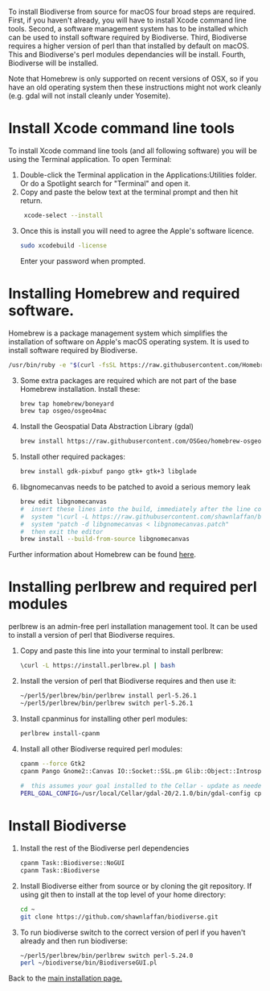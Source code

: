 To install Biodiverse from source for macOS four broad steps are required. First, if you haven't already, you will have to install Xcode command line tools. Second, a software management system has to be installed which can be used to install software required by Biodiverse. Third, Biodiverse requires a higher version of perl than that installed by default on macOS. This and Biodiverse's perl modules dependancies will be install. Fourth, Biodiverse will be installed.

Note that Homebrew is only supported on recent versions of OSX, so if you have an old operating system then these instructions might not work cleanly (e.g. gdal will not install cleanly under Yosemite).  

# Install Xcode command line tools
To install Xcode command line tools (and all following software) you will be using the Terminal application. To open Terminal:
1. Double-click the Terminal application in the Applications:Utilities folder. Or do a Spotlight search for "Terminal" and open it.
2. Copy and paste the below text at the terminal prompt and then hit return.
   ```sh
    xcode-select --install
   ```
3. Once this is install you will need to agree the Apple's software licence.
   ```sh
   sudo xcodebuild -license
   ```
   Enter your password when prompted.

# Installing Homebrew and required software.
Homebrew is a package management system which simplifies the installation of software on Apple's macOS operating system. It is used to install software required by Biodiverse.
   ```sh
   /usr/bin/ruby -e "$(curl -fsSL https://raw.githubusercontent.com/Homebrew/install/master/install)"
   ```
3. Some extra packages are required which are not part of the base Homebrew installation. Install these:

   ```sh
   brew tap homebrew/boneyard 
   brew tap osgeo/osgeo4mac
   ```
4. Install the Geospatial Data Abstraction Library (gdal)
   ```sh
   brew install https://raw.githubusercontent.com/OSGeo/homebrew-osgeo4mac/master/boneyard/gdal-20.rb
   ```
5. Install other required packages:
   ```sh
   brew install gdk-pixbuf pango gtk+ gtk+3 libglade
   ```

6. libgnomecanvas needs to be patched to avoid a serious memory leak
   ```sh
   brew edit libgnomecanvas
   #  insert these lines into the build, immediately after the line containing "def install":
   #  system "\curl -L https://raw.githubusercontent.com/shawnlaffan/biodiverse/master/etc/libgnomecanvas.patch > libgnomecanvas.patch"
   #  system "patch -d libgnomecanvas < libgnomecanvas.patch"
   #  then exit the editor
   brew install --build-from-source libgnomecanvas
   ```

Further information about Homebrew can be found [here](https://brew.sh).

# Installing perlbrew and required perl modules
perlbrew is an admin-free perl installation management tool. It can be used to install a version of perl that Biodiverse requires. 
1. Copy and paste this line into your terminal to install perlbrew:
   ```sh
   \curl -L https://install.perlbrew.pl | bash
   ```
2. Install the version of perl that Biodiverse requires and then use it:
   ```sh
   ~/perl5/perlbrew/bin/perlbrew install perl-5.26.1
   ~/perl5/perlbrew/bin/perlbrew switch perl-5.26.1
   ```
3. Install cpanminus for installing other perl modules:
   ```sh
   perlbrew install-cpanm
   ```
4. Install all other Biodiverse required perl modules:
   ```sh
   cpanm --force Gtk2
   cpanm Pango Gnome2::Canvas IO::Socket::SSL.pm Glib::Object::Introspection Scalar::Util::Numeric
    
   #  this assumes your goal installed to the Cellar - update as needed
   PERL_GDAL_CONFIG=/usr/local/Cellar/gdal-20/2.1.0/bin/gdal-config cpanm --force Geo::GDAL
   ```
# Install Biodiverse
1. Install the rest of the Biodiverse perl dependencies
   ```sh
   cpanm Task::Biodiverse::NoGUI
   cpanm Task::Biodiverse
   ```

2. Install Biodiverse either from source or by cloning the git repository. If using git then to install at the top level of your home directory:
    ```sh
    cd ~
    git clone https://github.com/shawnlaffan/biodiverse.git
    ```
3. To run biodiverse switch to the correct version of perl if you haven't already and then run biodiverse:
    ```sh
    ~/perl5/perlbrew/bin/perlbrew switch perl-5.24.0
    perl ~/biodiverse/bin/BiodiverseGUI.pl
    ```

Back to the [main installation page.](https://purl.org/biodiverse/wiki/Installation)
